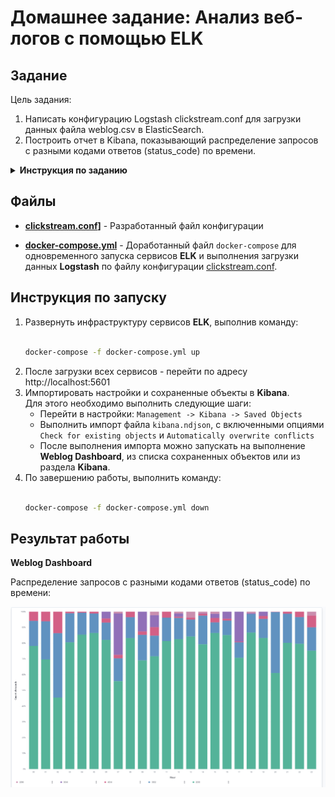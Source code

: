 # Домашнее задание: Анализ веб-логов с помощью ELK

## Задание
Цель задания:
1. Написать конфигурацию Logstash clickstream.conf для загрузки данных файла weblog.csv в ElasticSearch.
2. Построить отчет в Kibana, показывающий распределение запросов с разными кодами ответов (status_code) по времени.

<details><summary><strong>Инструкция по заданию</strong></summary><br>

1. Клонируйте репозиторий [elk_demo](https://github.com/Gorini4/elk_demo)
2. Зайдите в эту директорию и разверните инфраструктуру, выполнив команду:<br><br>
    ```Bash 
    docker-compose up
    ```
3. Отредактируйте файл `clickstream.conf`
4. Загрузите данные веб-логов, выполнив команду:<br><br>
    ```Bash 
    ./load_data.sh
    ```
5. Перейдите по адресу http://localhost:5601 и создайте отчет (dashboard), показывающий распределение запросов с разными кодами ответов (status_code) по времени.

</details>

## Файлы
* **[clickstream.conf](logstash/clickstream.conf)]** - Разработанный файл конфигурации

* **[docker-compose.yml](docker-compose.yml)** - Доработанный файл `docker-compose` для одновременного запуска сервисов **ELK** и выполнения загрузки данных **Logstash** по файлу конфигурации [clickstream.conf](logstash/clickstream.conf).


## Инструкция по запуску 
1. Развернуть инфраструктуру сервисов **ELK**, выполнив команду:<br><br>
    ```Bash 
    docker-compose -f docker-compose.yml up
    ```
2. После загрузки всех сервисов - перейти по адресу http://localhost:5601
3. Импортировать настройки и сохраненные объекты в **Kibana**.<br>
    Для этого необходимо выполнить следующие шаги:
    * Перейти в настройки:  `Management -> Kibana -> Saved Objects`
    * Выполнить импорт файла `kibana.ndjson`, с включенными опциями `Check for existing objects` и `Automatically overwrite conflicts`
    * После выполнения импорта можно запускать на выполнение **Weblog Dashboard**, из списка сохраненных объектов или из раздела **Kibana**.
4. По завершению работы, выполнить команду:<br><br>
    ```Bash 
    docker-compose -f docker-compose.yml down
    ```
   

## Результат работы

**Weblog Dashboard**

Распределение запросов с разными кодами ответов (status_code) по времени:

![Weblog Dashboard](https://github.com/FaradG11/Otus_DE/blob/ac37b371006de210f9062e31e308fede330879b2/homework_07%20(ELK)/dashboard.png)